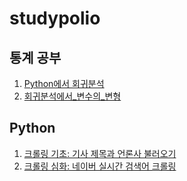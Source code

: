 # studypolio
## 통계 공부

1. [Python에서 회귀분석](Python에서_회귀분석.ipynb)
2. [회귀분석에서_변수의_변형](회귀분석에서_변수의_변형.ipynb)

## Python
1. <a href = 'https://github.com/dataitgirls-yeon/studypolio/blob/main/%E1%84%91%E1%85%A1%E1%84%90%E1%85%A9%E1%87%815%E1%84%8C%E1%85%AE%E1%84%8E%E1%85%A1%20%E1%84%8F%E1%85%B3%E1%84%85%E1%85%A9%E1%86%AF%E1%84%85%E1%85%B5%E1%86%BC%20%E1%84%80%E1%85%AA%E1%84%8C%E1%85%A6.ipynb'>크롤링 기초: 기사 제목과 언론사 불러오기</a>
2. <a href = 'https://github.com/dataitgirls-yeon/studypolio/blob/main/%ED%81%AC%EB%A1%A4%EB%A7%81%20%EC%8B%AC%ED%99%94_%EB%84%A4%EC%9D%B4%EB%B2%84%20%EC%8B%A4%EC%8B%9C%EA%B0%84%20%EA%B2%80%EC%83%89%EC%96%B4%20%EB%B6%88%EB%9F%AC%EC%98%A4%EA%B8%B0.ipynb'>크롤링 심화: 네이버 실시간 검색어 크롤링</a>
